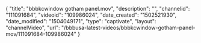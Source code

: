 {
    "title": "bbbkcwindow gotham panel.mov",
    "description": "",
    "channelid": "111091684",
    "videoid": "109986024",
    "date_created": "1502521930",
    "date_modified": "1504049171",
    "type": "captivate",
    "layout": "channelVideo",
    "url": "\/bbbusa-latest-videos\/bbbkcwindow-gotham-panel-mov\/111091684-109986024"
}